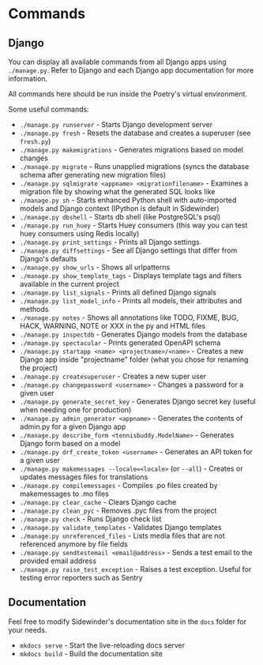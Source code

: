 # Commands

## Django

You can display all available commands from all Django apps using `./manage.py`. Refer
to Django and each Django app documentation for more information. 

All commands here should be run inside the Poetry's virtual environment.

Some useful commands:

* `./manage.py runserver` - Starts Django development server
* `./manage.py fresh` - Resets the database and creates a superuser (see `fresh.py`)
* `./manage.py makemigrations` - Generates migrations based on model changes
* `./manage.py migrate` - Runs unapplied migrations (syncs the database schema after generating new migration files)
* `./manage.py sqlmigrate <appname> <migrationfilename>` - Examines a migration file by showing what the generated SQL looks like
* `./manage.py sh` - Starts enhanced Python shell with auto-imported models and Django context (IPython is default in Sidewinder)
* `./manage.py dbshell` - Starts db shell (like PostgreSQL's psql)
* `./manage.py run_huey` - Starts Huey consumers (this way you can test huey consumers using Redis locally)
* `./manage.py print_settings` - Prints all Django settings
* `./manage.py diffsettings` - See all Django settings that differ from Django's defaults
* `./manage.py show_urls` - Shows all urlpatterns
* `./manage.py show_template_tags` - Displays template tags and filters available in the current project
* `./manage.py list_signals` - Prints all defined Django signals
* `./manage.py list_model_info` - Prints all models, their attributes and methods
* `./manage.py notes` - Shows all annotations like TODO, FIXME, BUG, HACK, WARNING, NOTE or XXX in the py and HTML files
* `./manage.py inspectdb` - Generates Django models from the database
* `./manage.py spectacular` - Prints generated OpenAPI schema
* `./manage.py startapp <name> <projectname>/<name>` - Creates a new Django app inside "projectname" folder (what you chose for renaming the project)
* `./manage.py createsuperuser` - Creates a new super user
* `./manage.py changepassword <username>` - Changes a password for a given user
* `./manage.py generate_secret_key` - Generates Django secret key (useful when needing one for production)
* `./manage.py admin_generator <appname>` - Generates the contents of admin.py for a given Django app
* `./manage.py describe_form <tennisbuddy.ModelName>` - Generates Django form based on a model
* `./manage.py drf_create_token <username>` - Generates an API token for a given user
* `./manage.py makemessages --locale=<locale>` (or `--all`) - Creates or updates messages files for translations
* `./manage.py compilemessages` - Compiles .po files created by makemessages to .mo files
* `./manage.py clear_cache` - Clears Django cache
* `./manage.py clean_pyc` - Removes .pyc files from the project 
* `./manage.py check` - Runs Django check list
* `./manage.py validate_templates` - Validates Django templates
* `./manage.py unreferenced_files` - Lists media files that are not referenced anymore by file fields
* `./manage.py sendtestemail <email@address>` - Sends a test email to the provided email address
* `./manage.py raise_test_exception` - Raises a test exception. Useful for testing error reporters such as Sentry

## Documentation

Feel free to modify Sidewinder's documentation site in the `docs` folder for your needs.

* `mkdocs serve` - Start the live-reloading docs server
* `mkdocs build` - Build the documentation site